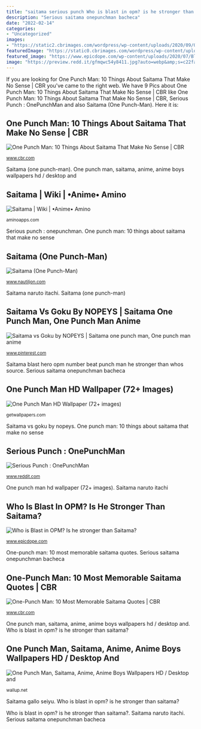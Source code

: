 ```yaml
---
title: "saitama serious punch Who is blast in opm? is he stronger than saitama?"
description: "Serious saitama onepunchman bacheca"
date: "2022-02-14"
categories:
- "Uncategorized"
images:
- "https://static2.cbrimages.com/wordpress/wp-content/uploads/2020/09/One-Punch-Man-Saitama-Trio.jpg"
featuredImage: "https://static0.cbrimages.com/wordpress/wp-content/uploads/2020/08/one-punch-man-feature.jpg"
featured_image: "https://www.epicdope.com/wp-content/uploads/2020/07/Blast-Saitama.jpg"
image: "https://preview.redd.it/gfmqwc54y8411.jpg?auto=webp&amp;s=c22fabae42deb46e5924c8081941f0db8680db36"
---
```


If you are looking for One Punch Man: 10 Things About Saitama That Make No Sense | CBR you've came to the right web. We have 9 Pics about One Punch Man: 10 Things About Saitama That Make No Sense | CBR like One Punch Man: 10 Things About Saitama That Make No Sense | CBR, Serious Punch : OnePunchMan and also Saitama (One Punch-Man). Here it is:

## One Punch Man: 10 Things About Saitama That Make No Sense | CBR

![One Punch Man: 10 Things About Saitama That Make No Sense | CBR](https://static2.cbrimages.com/wordpress/wp-content/uploads/2020/09/One-Punch-Man-Saitama-Trio.jpg "Serious punch : onepunchman")

<small>www.cbr.com</small>

Saitama (one punch-man). One punch man, saitama, anime, anime boys wallpapers hd / desktop and

## Saitama | Wiki | •Anime• Amino

![Saitama | Wiki | •Anime• Amino](https://pm1.narvii.com/6582/a98d032903b9d0a55d14737b98dd4108e9f1a7d0_hq.jpg "Punch man saitama wallpapers genos anime fullsize zerochan getwallpapers")

<small>aminoapps.com</small>

Serious punch : onepunchman. One punch man: 10 things about saitama that make no sense

## Saitama (One Punch-Man)

![Saitama (One Punch-Man)](http://www.nautiljon.com/images/perso/00/59/mini/saitama_12295.jpg "One punch man: 10 things about saitama that make no sense")

<small>www.nautiljon.com</small>

Saitama naruto itachi. Saitama (one punch-man)

## Saitama Vs Goku By NOPEYS | Saitama One Punch Man, One Punch Man Anime

![Saitama vs Goku by NOPEYS | Saitama one punch man, One punch man anime](https://i.pinimg.com/736x/34/ec/1e/34ec1e595dbd6ded1d1f72ec2bc6d436.jpg "Punch man saitama wallpapers genos anime fullsize zerochan getwallpapers")

<small>www.pinterest.com</small>

Saitama blast hero opm number beat punch man he stronger than whos source. Serious saitama onepunchman bacheca

## One Punch Man HD Wallpaper (72+ Images)

![One Punch Man HD Wallpaper (72+ images)](http://getwallpapers.com/wallpaper/full/c/9/d/11499.jpg "One punch man hd wallpaper (72+ images)")

<small>getwallpapers.com</small>

Saitama vs goku by nopeys. One punch man: 10 things about saitama that make no sense

## Serious Punch : OnePunchMan

![Serious Punch : OnePunchMan](https://preview.redd.it/gfmqwc54y8411.jpg?auto=webp&amp;s=c22fabae42deb46e5924c8081941f0db8680db36 "Serious saitama onepunchman bacheca")

<small>www.reddit.com</small>

One punch man hd wallpaper (72+ images). Saitama naruto itachi

## Who Is Blast In OPM? Is He Stronger Than Saitama?

![Who is Blast in OPM? Is he stronger than Saitama?](https://www.epicdope.com/wp-content/uploads/2020/07/Blast-Saitama.jpg "Saitama (one punch-man)")

<small>www.epicdope.com</small>

One-punch man: 10 most memorable saitama quotes. Serious saitama onepunchman bacheca

## One-Punch Man: 10 Most Memorable Saitama Quotes | CBR

![One-Punch Man: 10 Most Memorable Saitama Quotes | CBR](https://static0.cbrimages.com/wordpress/wp-content/uploads/2020/08/one-punch-man-feature.jpg "Who is blast in opm? is he stronger than saitama?")

<small>www.cbr.com</small>

One punch man, saitama, anime, anime boys wallpapers hd / desktop and. Who is blast in opm? is he stronger than saitama?

## One Punch Man, Saitama, Anime, Anime Boys Wallpapers HD / Desktop And

![One Punch Man, Saitama, Anime, Anime Boys Wallpapers HD / Desktop and](https://wallup.net/wp-content/uploads/2015/12/289577-One-Punch_Man-Saitama-anime-anime_boys.jpg "Who is blast in opm? is he stronger than saitama?")

<small>wallup.net</small>

Saitama gallo seiyu. Who is blast in opm? is he stronger than saitama?

Who is blast in opm? is he stronger than saitama?. Saitama naruto itachi. Serious saitama onepunchman bacheca
